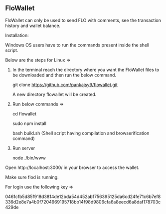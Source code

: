 FloWallet
---------

FloWallet can only be used to send FLO with comments, see the transaction history and wallet balance.


Installation:

Windows OS users have to run the commands present inside the shell script.

Below are the steps for Linux =>

1. In the terminal reach the directory where you want the FloWallet files to be downloaded and then run the below command.

   git clone https://github.com/pankajsy9/flowallet.git
   
   A new directory flowallet will be created.

2. Run below commands => 

   cd flowallet

   sudo npm install

   bash build.sh             (Shell script having compilation and browserification command)

4. Run server

   node ./bin/www


Open http://localhost:3000/ in your browser to access the wallet.

Make sure flod is running.



For login use the following key =>

0461cfb5d85f918d3814de12bda54d452ab1756395125da6cd24fe71c6b7ef8336d2e8e7a4b0f7204969195718bb14f98d9806cfa6a8eecd6a8daf178703c429de

